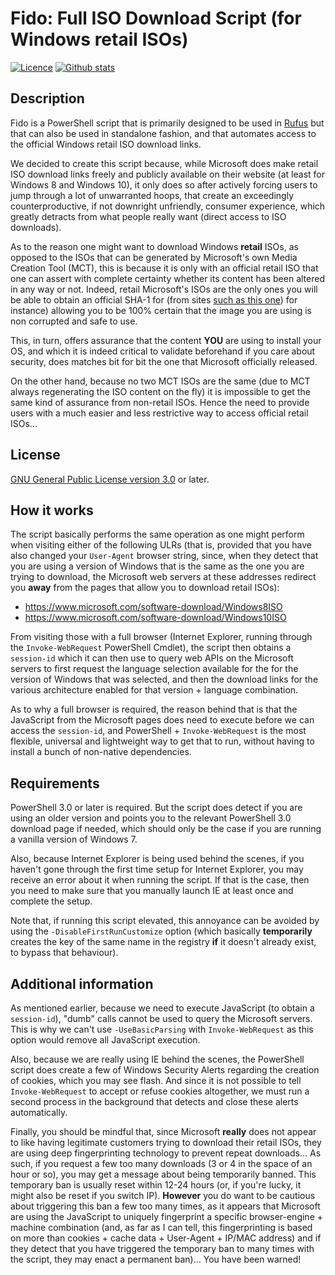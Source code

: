 Fido: Full ISO Download Script (for Windows retail ISOs)
========================================================

[![Licence](https://img.shields.io/badge/license-GPLv3-blue.svg?style=flat-square)](https://www.gnu.org/licenses/gpl-3.0.en.html)
[![Github stats](https://img.shields.io/github/downloads/pbatard/Fido/total.svg?style=flat-square)](https://github.com/pbatard/Fido/releases)

Description
-----------

Fido is a PowerShell script that is primarily designed to be used in [Rufus](https://github.com/pbatard/rufus) but that
can also be used in standalone fashion, and that automates access to the official Windows retail ISO download links.

We decided to create this script because, while Microsoft does make retail ISO download links freely and publicly
available on their website (at least for Windows 8 and Windows 10), it only does so after actively forcing users to jump
through a lot of unwarranted hoops, that create an exceedingly counterproductive, if not downright unfriendly,
consumer experience, which greatly detracts from what people really want (direct access to ISO downloads).

As to the reason one might want to download Windows __retail__ ISOs, as opposed to the ISOs that can be generated by
Microsoft's own Media Creation Tool (MCT), this is because it is only with an official retail ISO that one can assert
with complete certainty whether its content has been altered in any way or not. Indeed, retail Microsoft's ISOs are the
only ones you will be able to obtain an official SHA-1 for (from sites [such as this one](https://msdn.rg-adguard.net/public.php))
for instance) allowing you to be 100% certain that the image you are using is non corrupted and safe to use.

This, in turn, offers assurance that the content __YOU__ are using to install your OS, and which it is indeed critical
to validate beforehand if you care about security, does matches bit for bit the one that Microsoft officially released.

On the other hand, because no two MCT ISOs are the same (due to MCT always regenerating the ISO content on the fly)
it is impossible to get the same kind of assurance from non-retail ISOs. Hence the need to provide users with a much
easier and less restrictive way to access official retail ISOs...

License
-------

[GNU General Public License version 3.0](https://www.gnu.org/licenses/gpl-3.0) or later.

How it works
------------

The script basically performs the same operation as one might perform when visiting either of the following ULRs (that
is, provided that you have also changed your `User-Agent` browser string, since, when they detect that you are using a
version of Windows that is the same as the one you are trying to download, the Microsoft web servers at these addresses
redirect you __away__ from the pages that allow you to download retail ISOs):

* https://www.microsoft.com/software-download/Windows8ISO
* https://www.microsoft.com/software-download/Windows10ISO

From visiting those with a full browser (Internet Explorer, running through the `Invoke-WebRequest` PowerShell Cmdlet),
the script then obtains a `session-id` which it can then use to query web APIs on the Microsoft servers to first request
the language selection available for the for the version of Windows that was selected, and then the download links for
the various architecture enabled for that version + language combination.

As to why a full browser is required, the reason behind that is that the JavaScript from the Microsoft pages does need
to execute before we can access the `session-id`, and PowerShell + `Invoke-WebRequest` is the most flexible, universal
and lightweight way to get that to run, without having to install a bunch of non-native dependencies.

Requirements
------------

PowerShell 3.0 or later is required. But the script does detect if you are using an older version and points you to the
relevant PowerShell 3.0 download page if needed, which should only be the case if you are running a vanilla version of
Windows 7.

Also, because Internet Explorer is being used behind the scenes, if you haven't gone through the first time setup for
Internet Explorer, you may receive an error about it when running the script. If that is the case, then you need to
make sure that you manually launch IE at least once and complete the setup.

Note that, if running this script elevated, this annoyance can be avoided by using the `-DisableFirstRunCustomize`
option (which basically __temporarily__ creates the key of the same name in the registry __if__ it doesn't already
exist, to bypass that behaviour).

Additional information
----------------------

As mentioned earlier, because we need to execute JavaScript (to obtain a `session-id`), "dumb" calls cannot be used
to query the Microsoft servers. This is why we can't use `-UseBasicParsing` with `Invoke-WebRequest` as this option
would remove all JavaScript execution.

Also, because we are really using IE behind the scenes, the PowerShell script does create a few of Windows Security
Alerts regarding the creation of cookies, which you may see flash. And since it is not possible to tell
`Invoke-WebRequest` to accept or refuse cookies altogether, we must run a second process in the background that
detects and close these alerts automatically.

Finally, you should be mindful that, since Microsoft __really__ does not appear to like having legitimate customers
trying to download their retail ISOs, they are using deep fingerprinting technology to prevent repeat downloads...
As such, if you request a few too many downloads (3 or 4 in the space of an hour or so), you may get a message about
being temporarily banned. This temporary ban is usually reset within 12-24 hours (or, if you're lucky, it might also
be reset if you switch IP). __However__ you do want to be cautious about triggering this ban a few too many times,
as it appears that Microsoft are using the JavaScript to uniquely fingerprint a specific browser-engine + machine
combination (and, as far as I can tell, this fingerprinting is based on more than cookies + cache data + User-Agent +
IP/MAC address) and if they detect that you have triggered the temporary ban to many times with the script, they
may enact a permanent ban)... You have been warned!
